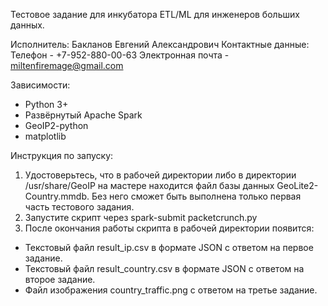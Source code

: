 Тестовое задание для инкубатора ETL/ML для инженеров больших данных.

Исполнитель: Бакланов Евгений Александрович
Контактные данные:
Телефон - +7-952-880-00-63
Электронная почта - miltenfiremage@gmail.com

Зависимости:
- Python 3+
- Развёрнутый Apache Spark
- GeoIP2-python
- matplotlib

Инструкция по запуску:
1) Удостоверьтесь, что в рабочей директории либо в директории /usr/share/GeoIP на мастере находится файл базы данных GeoLite2-Country.mmdb. Без него сможет быть выполнена только первая часть тестового задания.
2) Запустите скрипт через spark-submit packetcrunch.py
3) После окончания работы скрипта в рабочей директории появится:
- Текстовый файл result_ip.csv в формате JSON с ответом на первое задание.
- Текстовый файл result_country.csv в формате JSON с ответом на второе задание.
- Файл изображения country_traffic.png с ответом на третье задание.
